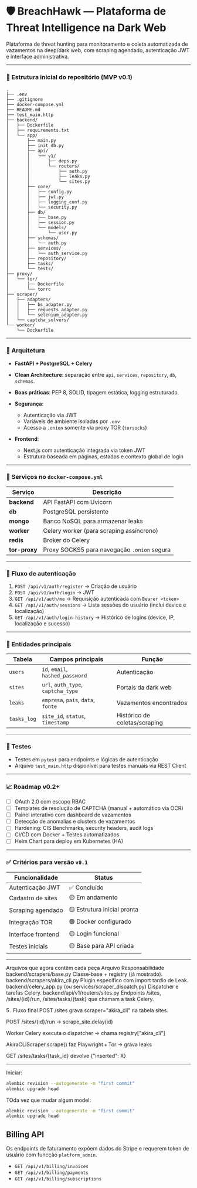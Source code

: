 # 🛡️ BreachHawk — Plataforma de Threat Intelligence na Dark Web

Plataforma de threat hunting para monitoramento e coleta automatizada de vazamentos na deep/dark web, com scraping agendado, autenticação JWT e interface administrativa.

---

### 📁 Estrutura inicial do repositório (MVP v0.1)

```text
.
├── .env
├── .gitignore
├── docker-compose.yml
├── README.md
├── test_main.http
├── backend/
│   ├── Dockerfile
│   ├── requirements.txt
│   └── app/
│       ├── main.py
│       ├── init_db.py
│       ├── api/
│       │   └── v1/
│       │       ├── deps.py
│       │       └── routers/
│       │           ├── auth.py
│       │           ├── leaks.py
│       │           └── sites.py
│       ├── core/
│       │   ├── config.py
│       │   ├── jwt.py
│       │   ├── logging_conf.py
│       │   └── security.py
│       ├── db/
│       │   ├── base.py
│       │   ├── session.py
│       │   └── models/
│       │       └── user.py
│       ├── schemas/
│       │   └── auth.py
│       ├── services/
│       │   └── auth_service.py
│       ├── repository/
│       ├── tasks/
│       └── tests/
├── proxy/
│   └── tor/
│       ├── Dockerfile
│       └── torrc
├── scraper/
│   ├── adapters/
│   │   ├── bs_adapter.py
│   │   ├── requests_adapter.py
│   │   └── selenium_adapter.py
│   └── captcha_solvers/
└── worker/
    └── Dockerfile
```

---

### 🧱 Arquitetura

* **FastAPI + PostgreSQL + Celery**
* **Clean Architecture**: separação entre `api`, `services`, `repository`, `db`, `schemas`.
* **Boas práticas**: PEP 8, SOLID, tipagem estática, logging estruturado.
* **Segurança**:

  * Autenticação via JWT
  * Variáveis de ambiente isoladas por `.env`
  * Acesso a `.onion` somente via proxy TOR (`torsocks`)
* **Frontend**:

  * Next.js com autenticação integrada via token JWT
  * Estrutura baseada em páginas, estados e contexto global de login

---

### 🐳 Serviços no `docker-compose.yml`

| Serviço       | Descrição                                   |
| ------------- | ------------------------------------------- |
| **backend**   | API FastAPI com Uvicorn                     |
| **db**        | PostgreSQL persistente                      |
| **mongo**     | Banco NoSQL para armazenar leaks            |
| **worker**    | Celery worker (para scraping assíncrono)    |
| **redis**     | Broker do Celery                            |
| **tor-proxy** | Proxy SOCKS5 para navegação `.onion` segura |

---

### 🔐 Fluxo de autenticação

1. `POST /api/v1/auth/register` → Criação de usuário
2. `POST /api/v1/auth/login` → JWT
3. `GET /api/v1/auth/me` → Requisição autenticada com `Bearer <token>`
4. `GET /api/v1/auth/sessions` → Lista sessões do usuário (inclui device e localização)
5. `GET /api/v1/auth/login-history` → Histórico de logins (device, IP, localização e sucesso)

---

### 🧾 Entidades principais

| Tabela      | Campos principais                  | Função                        |
| ----------- | ---------------------------------- | ----------------------------- |
| `users`     | `id`, `email`, `hashed_password`   | Autenticação                  |
| `sites`     | `url`, `auth_type`, `captcha_type` | Portais da dark web           |
| `leaks`     | `empresa`, `pais`, `data`, `fonte` | Vazamentos encontrados        |
| `tasks_log` | `site_id`, `status`, `timestamp`   | Histórico de coletas/scraping |

---

### 🧪 Testes

* Testes em `pytest` para endpoints e lógicas de autenticação
* Arquivo `test_main.http` disponível para testes manuais via REST Client

---

### 📈 Roadmap v0.2+

* [ ] OAuth 2.0 com escopo RBAC
* [ ] Templates de resolução de CAPTCHA (manual + automático via OCR)
* [ ] Painel interativo com dashboard de vazamentos
* [ ] Detecção de anomalias e clusters de vazamentos
* [ ] Hardening: CIS Benchmarks, security headers, audit logs
* [ ] CI/CD com Docker + Testes automatizados
* [ ] Helm Chart para deploy em Kubernetes (HA)

---

### ✅ Critérios para versão `v0.1`

| Funcionalidade     | Status                      |
| ------------------ | --------------------------- |
| Autenticação JWT   | ✅ Concluído                 |
| Cadastro de sites  | 🟡 Em andamento             |
| Scraping agendado  | 🟡 Estrutura inicial pronta |
| Integração TOR     | 🟢 Docker configurado       |
| Interface frontend | 🟡 Login funcional          |
| Testes iniciais    | 🟡 Base para API criada     |

---
Arquivos que agora contêm cada peça
Arquivo	Responsabilidade
backend/scrapers/base.py	Classe‐base + registry (já mostrado).
backend/scrapers/akira_cli.py	Plugin específico com import tardio de Leak.
backend/celery_app.py (ou services/scraper_dispatch.py)	Dispatcher e tarefas Celery.
backend/api/v1/routers/sites.py	Endpoints /sites, /sites/{id}/run, /sites/tasks/{task} que chamam a task Celery.

5 . Fluxo final
POST /sites grava scraper="akira_cli" na tabela sites.

POST /sites/{id}/run → scrape_site.delay(id)

Worker Celery executa o dispatcher → chama registry["akira_cli"]

AkiraCLIScraper.scrape() faz Playwright + Tor → grava leaks

GET /sites/tasks/{task_id} devolve {"inserted": X}

---
Iniciar:
```bash
alembic revision --autogenerate -m "first commit"
alembic upgrade head 
```
TOda vez que mudar algum model:
```bash
alembic revision --autogenerate -m "first commit"
alembic upgrade head 
```
## Billing API

Os endpoints de faturamento expõem dados do Stripe e requerem token de usuário com funcção `platform_admin`.

- `GET /api/v1/billing/invoices`
- `GET /api/v1/billing/payments`
- `GET /api/v1/billing/subscriptions`

